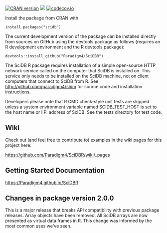 [![CRAN version](http://www.r-pkg.org/badges/version/irlba)](http://cran.rstudio.com/web/packages/scidb/index.html)
![](http://cranlogs.r-pkg.org/badges/scidb)
[![codecov.io](https://codecov.io/github/Paradigm4/SciDBR?branch=laboratory)](https://codecov.io/github/Paradigm4/SciDBR?branch=laboratory)

Install the package from CRAN with
```
install.packages("scidb")
```

The current development version of the package can be installed directly from
sources on  GitHub using the devtools package as follows (requires an R
development environment  and the R devtools package):
```
devtools::install_github("Paradigm4/SciDBR")
```

The SciDB R package requires installation of a simple open-source HTTP network
service called on the computer that SciDB is installed on. This service only
needs to be installed on the SciDB machine, not on client computers that
connect to SciDB from R.  See http://github.com/paradigm4/shim  for source code
and installation instructions.

Developers please note that R CMD check-style unit tests are skipped unless a
system environment variable named SCIDB\_TEST\_HOST is set to the host name or
I.P. address of SciDB. See the tests directory for test code.

## Wiki
Check out (and feel free to contribute to) examples in the wiki pages for
this project here:

https://github.com/Paradigm4/SciDBR/wiki/_pages

## Getting Started Documentation

https://Paradigm4.github.io/SciDBR


## Changes in package version 2.0.0

This is a major release that breaks API compatibility with previous package
releases.  Array objects have been removed. All SciDB arrays are now presented
as virtual data frames in R. This change was informed by the most common uses
we've seen.


